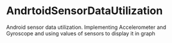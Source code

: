# AndrtoidSensorDataUtilization

Android sensor data utilization. 
Implementing Accelerometer and Gyroscope and using values of sensors to display it in graph
